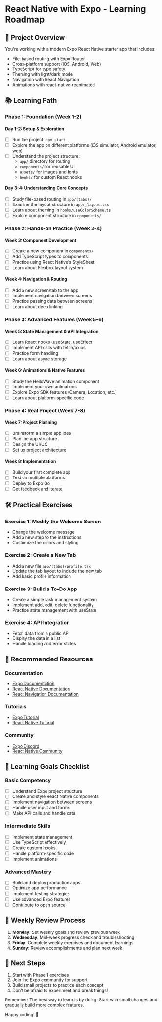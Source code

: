 # React Native with Expo - Learning Roadmap

## 🎯 Project Overview
You're working with a modern Expo React Native starter app that includes:
- File-based routing with Expo Router
- Cross-platform support (iOS, Android, Web)
- TypeScript for type safety
- Theming with light/dark mode
- Navigation with React Navigation
- Animations with react-native-reanimated

## 📚 Learning Path

### Phase 1: Foundation (Week 1-2)

#### Day 1-2: Setup & Exploration
- [ ] Run the project: `npm start`
- [ ] Explore the app on different platforms (iOS simulator, Android emulator, web)
- [ ] Understand the project structure:
  - `app/` directory for routing
  - `components/` for reusable UI
  - `assets/` for images and fonts
  - `hooks/` for custom React hooks

#### Day 3-4: Understanding Core Concepts
- [ ] Study file-based routing in `app/(tabs)/`
- [ ] Examine the layout structure in `app/_layout.tsx`
- [ ] Learn about theming in `hooks/useColorScheme.ts`
- [ ] Explore component structure in `components/`

### Phase 2: Hands-on Practice (Week 3-4)

#### Week 3: Component Development
- [ ] Create a new component in `components/`
- [ ] Add TypeScript types to components
- [ ] Practice using React Native's StyleSheet
- [ ] Learn about Flexbox layout system

#### Week 4: Navigation & Routing
- [ ] Add a new screen/tab to the app
- [ ] Implement navigation between screens
- [ ] Practice passing data between screens
- [ ] Learn about deep linking

### Phase 3: Advanced Features (Week 5-6)

#### Week 5: State Management & API Integration
- [ ] Learn React hooks (useState, useEffect)
- [ ] Implement API calls with fetch/axios
- [ ] Practice form handling
- [ ] Learn about async storage

#### Week 6: Animations & Native Features
- [ ] Study the HelloWave animation component
- [ ] Implement your own animations
- [ ] Explore Expo SDK features (Camera, Location, etc.)
- [ ] Learn about platform-specific code

### Phase 4: Real Project (Week 7-8)

#### Week 7: Project Planning
- [ ] Brainstorm a simple app idea
- [ ] Plan the app structure
- [ ] Design the UI/UX
- [ ] Set up project architecture

#### Week 8: Implementation
- [ ] Build your first complete app
- [ ] Test on multiple platforms
- [ ] Deploy to Expo Go
- [ ] Get feedback and iterate

## 🛠️ Practical Exercises

### Exercise 1: Modify the Welcome Screen
- Change the welcome message
- Add a new step to the instructions
- Customize the colors and styling

### Exercise 2: Create a New Tab
- Add a new file `app/(tabs)/profile.tsx`
- Update the tab layout to include the new tab
- Add basic profile information

### Exercise 3: Build a To-Do App
- Create a simple task management system
- Implement add, edit, delete functionality
- Practice state management with useState

### Exercise 4: API Integration
- Fetch data from a public API
- Display the data in a list
- Handle loading and error states

## 📖 Recommended Resources

### Documentation
- [Expo Documentation](https://docs.expo.dev/)
- [React Native Documentation](https://reactnative.dev/)
- [React Navigation Documentation](https://reactnavigation.org/)

### Tutorials
- [Expo Tutorial](https://docs.expo.dev/tutorial/introduction/)
- [React Native Tutorial](https://reactnative.dev/docs/tutorial)

### Community
- [Expo Discord](https://chat.expo.dev/)
- [React Native Community](https://reactnative.dev/community)

## 🎯 Learning Goals Checklist

### Basic Competency
- [ ] Understand Expo project structure
- [ ] Create and style React Native components
- [ ] Implement navigation between screens
- [ ] Handle user input and forms
- [ ] Make API calls and handle data

### Intermediate Skills
- [ ] Implement state management
- [ ] Use TypeScript effectively
- [ ] Create custom hooks
- [ ] Handle platform-specific code
- [ ] Implement animations

### Advanced Mastery
- [ ] Build and deploy production apps
- [ ] Optimize app performance
- [ ] Implement testing strategies
- [ ] Use advanced Expo features
- [ ] Contribute to open source

## 🔄 Weekly Review Process

1. **Monday**: Set weekly goals and review previous week
2. **Wednesday**: Mid-week progress check and troubleshooting
3. **Friday**: Complete weekly exercises and document learnings
4. **Sunday**: Review accomplishments and plan next week

## 🚀 Next Steps

1. Start with Phase 1 exercises
2. Join the Expo community for support
3. Build small projects to practice each concept
4. Don't be afraid to experiment and break things!

Remember: The best way to learn is by doing. Start with small changes and gradually build more complex features.

Happy coding! 🎉
